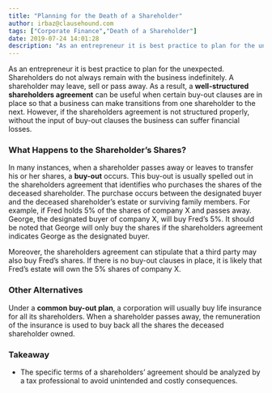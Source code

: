 ```yaml
---
title: "Planning for the Death of a Shareholder"
author: irbaz@clausehound.com
tags: ["Corporate Finance","Death of a Shareholder"]
date: 2019-07-24 14:01:28
description: "As an entrepreneur it is best practice to plan for the unexpected. Shareholders do not always remain with the business indefinitely. A shareholder may leave, sell or pass away."
---
```

As an entrepreneur it is best practice to plan for the unexpected. Shareholders do not always remain with the business indefinitely. A shareholder may leave, sell or pass away. As a result, a **well-structured shareholders agreement** can be useful when certain buy-out clauses are in place so that a business can make transitions from one shareholder to the next. However, if the shareholders agreement is not structured properly, without the input of buy-out clauses the business can suffer financial losses.

### What Happens to the Shareholder’s Shares?
In many instances, when a shareholder passes away  or leaves to transfer his or her shares, a **buy-out** occurs. This buy-out is usually spelled out in the shareholders agreement that identifies who purchases the shares of the deceased shareholder. The purchase occurs between the designated buyer and the deceased shareholder’s estate or surviving family members. For example, if Fred holds 5% of the shares of company X and passes away. George, the designated buyer of company X, will buy Fred’s 5%. It should be noted that George will only buy the shares if the shareholders agreement indicates George as the designated buyer. 

Moreover, the shareholders agreement can stipulate that a  third party may also buy Fred’s shares. If there is no buy-out clauses in place, it is likely that Fred’s estate will own the 5% shares of company X. 

### Other Alternatives
Under a **common buy-out plan**, a corporation will usually buy life insurance for all its shareholders. When a shareholder passes away, the remuneration of the insurance is used to buy back all the shares the deceased shareholder owned.

### Takeaway
- The specific terms of a shareholders’ agreement should be analyzed by a tax professional to avoid unintended and costly consequences.
